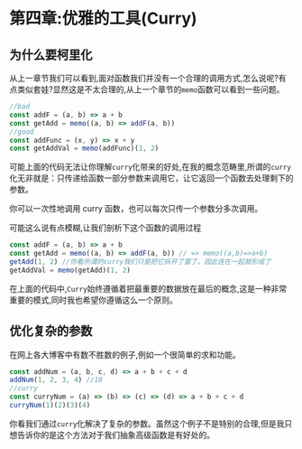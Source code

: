 # 第四章:优雅的工具(Curry)

## 为什么要柯里化

从上一章节我们可以看到,面对函数我们并没有一个合理的调用方式,怎么说呢?有点类似套娃?显然这是不太合理的,从上一个章节的`memo`函数可以看到一些问题。

```javascript
//bad
const addF = (a, b) => a + b
const getAdd = memo((a, b) => addF(a, b))
//good
const addFunc = (x, y) => x + y
const getAddVal = memo(addFunc)(1, 2)
```

可能上面的代码无法让你理解`curry`化带来的好处,在我的概念范畴里,所谓的`curry`化无非就是：只传递给函数一部分参数来调用它，让它返回一个函数去处理剩下的参数。

你可以一次性地调用 curry 函数，也可以每次只传一个参数分多次调用。

可能这么说有点模糊,让我们剖析下这个函数的调用过程

```javascript
const addF = (a, b) => a + b
const getAdd = memo((a, b) => addF(a, b)) // => memo((a,b)=>a+b)
getAdd(1, 2) //你看所谓的curry我们只是把它拆开了罢了。因此连在一起就形成了
getAddVal = memo(getAdd)(1, 2)
```

在上面的代码中,`Curry`始终遵循着把最重要的数据放在最后的概念,这是一种非常重要的模式,同时我也希望你遵循这么一个原则。

## 优化复杂的参数

在网上各大博客中有数不胜数的例子,例如一个很简单的求和功能。

```javascript
const addNum = (a, b, c, d) => a + b + c + d
addNum(1, 2, 3, 4) //10
//curry
const curryNum = (a) => (b) => (c) => (d) => a + b + c + d
curryNum(1)(2)(3)(4)
```

你看我们通过`curry`化解决了复杂的参数。虽然这个例子不是特别的合理,但是我只想告诉你的是这个方法对于我们抽象高级函数是有好处的。
